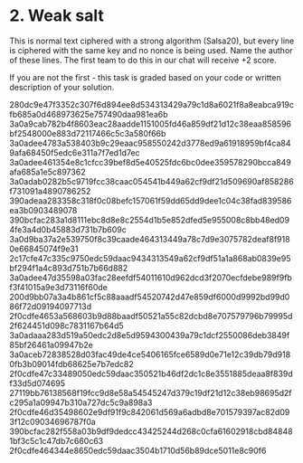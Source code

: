 # 2. Weak salt

This is normal text ciphered with a strong algorithm (Salsa20), but every line is ciphered with the same key and no nonce is being used. Name the author of these lines. The first team to do this in our chat will receive +2 score.

If you are not the first - this task is graded based on your code or written description of your solution.

280dc9e47f3352c307f6d894ee8d534313429a79c1d8a6021f8a8eabca919cfb685a0d468973625e757490daa981ea6b
3a0a9cab782b4f8603eac28aadde1151005fd46a859df21d12c38eaa858596bf2548000e883d72117466c5c3a580f66b
3a0adee4783a538403b9c29eaac958550242d3778ed9a61918959bf4ca849afa68450f5edc6e311a7f7ed1d7ec
3a0adee461354e8c1cfcc39bef8d5e40525fdc6bc0dee359578290bcca849afa685a1e5c897362
3a0adab0282b5c9719fcc38caac054541b449a62cf9df21d509690af858286f731091a4890786252
390adeaa283358c318f0c08befc157061f59dd65dd9dee1c04c38fad839586ea3b0903489078
390bcfac283a1d8111ebc8d8e8c2554d1b5e852dfed5e955008c8bb48ed094fe3a4d0b45883d731b7b609c
3a0d9ba37a2e539750f8c39caade464313449a78c7d9e3075782deaf8f9180e66845074f9e31
2c17cfe47c335c9750edc59daac9434313549a62cf9df51a1a868ab0839e95bf294f1a4c893d751b7b66d882
3a0adee47d35598a03fac28eefdf54011610d962dcd3f2070ecfdebe989f9fbf3f41015a9e3d73116f60de
200d9bb07a3a4b861cf5c88aaadf54520742d47e859df6000d9992bd99d086f72d09194097713d
2f0cdfe4653a568603b9d88baadf50521a55c82dcbd8e707579796b79995d2f624451d098c7831167b64d5
3a0adaaa283d519a50edc2d8e5d9594300439a79c1dcf2550086deb3849f85bf26461a09947b2e
3a0aceb72838528d03fac49de4ce5406165fce6589d0e71e12c39db79d9180fb3b09014fdb68625e7b7edc82
2f0cdfe47c33489050edc59daac350521b46df2dc1c8e3551885deaa8f839df33d5d074695
27119bb76138568f19fcc9d8e58a54545247d379c19df21d12c38eb98695d2fc295a1a09947b310a727dc5c9a898a3
2f0cdfe46d35498602e9df91f9c842061d569a6adbd8e701579397ac82d093f12c09034696787f0a
390bcfac282f558a03b9df9dedcc43425244d268c0cfa61602918cbd848481bf3c5c1c47db7c660c63
2f0cdfe464344e8650edc59daac3504b1710d56b89dce5011e8c90f6
